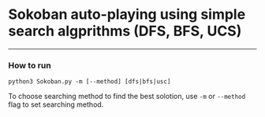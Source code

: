 # Sokoban auto-playing using simple search algprithms (DFS, BFS, UCS)
---

### How to run
```python3 Sokoban.py -m [--method] [dfs|bfs|usc]```

To choose searching method to find the best solotion, use ```-m``` or ```--method``` flag to set searching method.